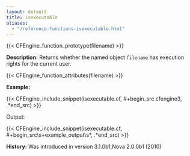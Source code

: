 ```yaml
---
layout: default
title: isexecutable
aliases:
  - "/reference-functions-isexecutable.html"
---
```


{{< CFEngine_function_prototype(filename) >}}

**Description:** Returns whether the named object `filename` has execution rights for the current user.

{{< CFEngine_function_attributes(filename) >}}

**Example:**

{{< CFEngine_include_snippet(isexecutable.cf, #\+begin_src cfengine3, .*end_src) >}}

Output:

{{< CFEngine_include_snippet(isexecutable.cf, #\+begin_src\s+example_output\s*, .*end_src) >}}

**History:** Was introduced in version 3.1.0b1,Nova 2.0.0b1 (2010)
